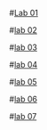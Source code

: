 #[Lab 01](https://github.com/2303A51638/AIML-LAB/blob/main/LAB_1.ipynb)

#[lab 02](https://github.com/2303A51638/AIML-LAB/blob/main/LAB_2.ipynb)

#[lab 03](https://github.com/2303A51638/AIML-LAB/blob/main/LAB_3.ipynb)

#[lab 04](https://github.com/2303A51638/AIML-LAB/blob/main/LAB_4.ipynb)

#[lab 05](https://github.com/2303A51638/AIML-LAB/blob/main/LAB_5.ipynb)

#[lab 06](https://github.com/2303A51638/AIML-LAB/blob/main/AIML%20LAB06.ipynb)

#[lab 07](https://github.com/2303A51638/AIML-LAB/blob/main/Lab%2007.ipynb)
